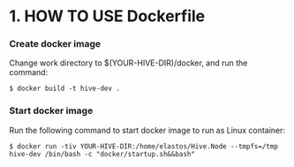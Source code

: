 # 1. HOW TO USE Dockerfile

### Create docker image

Change work directory to $(YOUR-HIVE-DIR)/docker, and run the command:

```shell
$ docker build -t hive-dev .
```

### Start docker image

Run the following command to start docker image to run as Linux container:

```shell
$ docker run -tiv YOUR-HIVE-DIR:/home/elastos/Hive.Node --tmpfs=/tmp hive-dev /bin/bash -c "docker/startup.sh&&bash"
```

